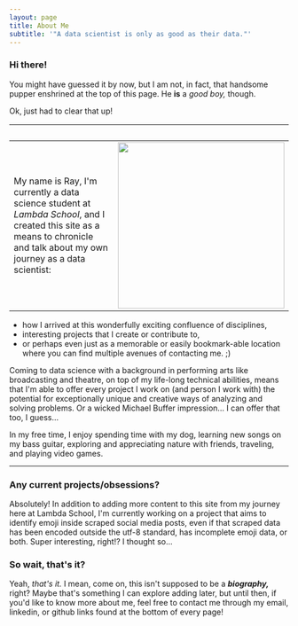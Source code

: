 ```yaml
---
layout: page
title: About Me
subtitle: '"A data scientist is only as good as their data."'
---
```


### Hi there!  
You might have guessed it by now, but I am not, in fact, that handsome pupper enshrined at the top of this page. He __is__ a _good boy,_ though.

Ok, just had to clear that up!

|&nbsp;|&nbsp;|
|-----|-----|
| My name is Ray, I'm currently a data science student at _Lambda School_, and I created this site as a means to chronicle and talk about my own journey as a data scientist: | <img src="https://rselent.github.io/assets/img/avatar-icon2.png" width="300"> |

* how I arrived at this wonderfully exciting confluence of disciplines, 
* interesting projects that I create or contribute to, 
* or perhaps even just as a memorable or easily bookmark-able location where you can find multiple avenues of contacting me. ;)

Coming to data science with a background in performing arts like broadcasting and theatre, on top of my life-long technical abilities, means that I'm able to offer every project I work on (and person I work with) the potential for exceptionally unique and creative ways of analyzing and solving problems. Or a wicked Michael Buffer impression... I can offer that too, I guess...

In my free time, I enjoy spending time with my dog, learning new songs on my bass guitar, exploring and appreciating nature with friends, traveling, and playing video games.

-----

### Any current projects/obsessions?  
Absolutely! In addition to adding more content to this site from my journey here at Lambda School, I'm currently working on a project that aims to identify emoji inside scraped social media posts, even if that scraped data has been encoded outside the utf-8 standard, has incomplete emoji data, or both. Super interesting, right!? I thought so...

### So wait, that's it?  
Yeah, _that's it._ I mean, come on, this isn't supposed to be a __*biography,*__ right? Maybe that's something I can explore adding later, but until then, if you'd like to know more about me, feel free to contact me through my email, linkedin, or github links found at the bottom of every page!

